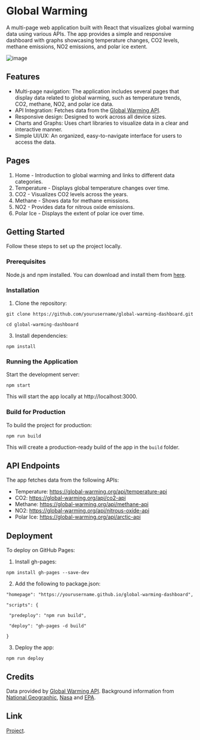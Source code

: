 # Global Warming

A multi-page web application built with React that visualizes global warming data using various APIs. The app provides a simple and responsive dashboard with graphs showcasing temperature changes, CO2 levels, methane emissions, NO2 emissions, and polar ice extent.

![image](https://github.com/user-attachments/assets/bec08f38-467c-4c0c-8860-7a18f7260663)

## Features

- Multi-page navigation: The application includes several pages that display data related to global warming, such as temperature trends, CO2, methane, NO2, and polar ice data.
- API Integration: Fetches data from the [Global Warming API](https://global-warming.org/).
- Responsive design: Designed to work across all device sizes.
- Charts and Graphs: Uses chart libraries to visualize data in a clear and interactive manner.
- Simple UI/UX: An organized, easy-to-navigate interface for users to access the data.

## Pages

1. Home - Introduction to global warming and links to different data categories.
2. Temperature - Displays global temperature changes over time.
3. CO2 - Visualizes CO2 levels across the years.
4. Methane - Shows data for methane emissions.
5. NO2 - Provides data for nitrous oxide emissions.
6. Polar Ice - Displays the extent of polar ice over time.

## Getting Started

Follow these steps to set up the project locally.

### Prerequisites

Node.js and npm installed. You can download and install them from [here](https://nodejs.org/en/download/package-manager).

### Installation

1. Clone the repository:
   
```git clone https://github.com/yourusername/global-warming-dashboard.git```

```cd global-warming-dashboard```

3. Install dependencies:
   
```npm install```

### Running the Application

Start the development server:

```npm start```

This will start the app locally at http://localhost:3000.

### Build for Production

To build the project for production:

```npm run build```

This will create a production-ready build of the app in the ```build``` folder.

## API Endpoints

The app fetches data from the following APIs:

- Temperature: https://global-warming.org/api/temperature-api
- CO2: https://global-warming.org/api/co2-api
- Methane: https://global-warming.org/api/methane-api
- NO2: https://global-warming.org/api/nitrous-oxide-api
- Polar Ice: https://global-warming.org/api/arctic-api

## Deployment

To deploy on GitHub Pages:

1. Install gh-pages:

```npm install gh-pages --save-dev```

2. Add the following to package.json:

```"homepage": "https://yourusername.github.io/global-warming-dashboard",```

```"scripts": {```

 ``` "predeploy": "npm run build",```
 
 ``` "deploy": "gh-pages -d build"```
 
```}```

3. Deploy the app:

```npm run deploy```

## Credits
Data provided by [Global Warming API](https://global-warming.org/).
Background information from [National Geographic](https://education.nationalgeographic.org/resource/global-warming/), [Nasa](https://earthobservatory.nasa.gov/world-of-change/global-temperatures) and [EPA](https://www.epa.gov/ghgemissions/overview-greenhouse-gases#:~:text=The%20impact%20of%201%20pound,1%20pound%20of%20carbon%20dioxide.&text=Globally%2C%2040%25%20of%20total%20N,emissions%20come%20from%20human%20activities.&text=Nitrous%20oxide%20is%20emitted%20from,and%20other%20activities%2C%20described%20below.).

## Link
[Project](https://beagolia.github.io/global-warming/).
